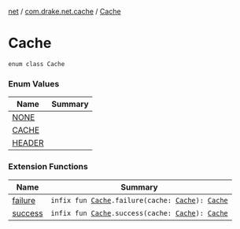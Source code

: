 [net](../../index.md) / [com.drake.net.cache](../index.md) / [Cache](./index.md)

# Cache

`enum class Cache`

### Enum Values

| Name | Summary |
|---|---|
| [NONE](-n-o-n-e.md) |  |
| [CACHE](-c-a-c-h-e.md) |  |
| [HEADER](-h-e-a-d-e-r.md) |  |

### Extension Functions

| Name | Summary |
|---|---|
| [failure](../failure.md) | `infix fun `[`Cache`](./index.md)`.failure(cache: `[`Cache`](./index.md)`): `[`Cache`](./index.md) |
| [success](../success.md) | `infix fun `[`Cache`](./index.md)`.success(cache: `[`Cache`](./index.md)`): `[`Cache`](./index.md) |
